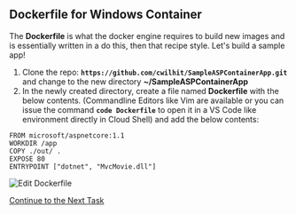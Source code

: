 
## Dockerfile for Windows Container

The **Dockerfile** is what the docker engine requires to build new images and is essentially written in a do this, then that recipe style. Let's build a sample app!

 1. Clone the repo:  **`https://github.com/cwilhit/SampleASPContainerApp.git`** and change to the new directory **~/SampleASPContainerApp**
 2. In the newly created directory, create a file named **Dockerfile** with the below contents. (Commandline Editors like Vim are available or you can issue the command **`code Dockerfile`** to open it in a VS Code like environment directly in Cloud Shell) and add the below contents:

``` 
FROM microsoft/aspnetcore:1.1
WORKDIR /app
COPY ./out/ .
EXPOSE 80
ENTRYPOINT ["dotnet", "MvcMovie.dll"]
```

![Edit Dockerfile](https://github.com/Burwood/containers101/blob/azure/containers_lab/images/Azure_vscode_dotnet_dockerfile_posh.png)


[Continue to the Next Task](https://github.com/Burwood/containers101/blob/azure/containers_lab/azure/task_5_win.md)
